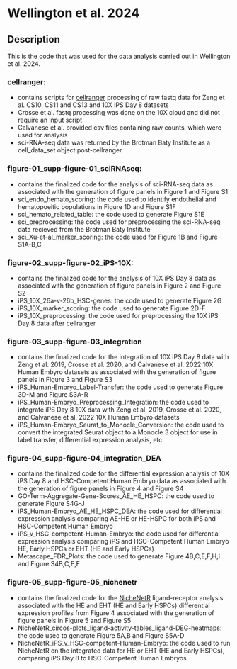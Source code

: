 # Wellington et al. 2024

## Description
This is the code that was used for the data analysis carried out in Wellington et al. 2024.

### cellranger:
- contains scripts for [cellranger](https://support.10xgenomics.com/single-cell-gene-expression/software/overview/welcome) processing of raw fastq data for Zeng et al. CS10, CS11 and CS13 and 10X iPS Day 8 datasets
- Crosse et al. fastq processing was done on the 10X cloud and did not require an input script
- Calvanese et al. provided csv files containing raw counts, which were used for analysis
- sci-RNA-seq data was returned by the Brotman Baty Institute as a cell_data_set object post-cellranger

### figure-01_supp-figure-01_sciRNAseq:
- contains the finalized code for the analysis of sci-RNA-seq data as associated with the generation of figure panels in Figure 1 and Figure S1
- sci_endo_hemato_scoring: the code used to identify endothelial and hematopoeitic populations in Figure 1D and Figure S1F
- sci_hemato_related_table: the code used to generate Figure S1E
- sci_preprocessing: the code used for preprocessing the sci-RNA-seq data recieved from the Brotman Baty Institute
- sci_Xu-et-al_marker_scoring: the code used for Figure 1B and Figure S1A-B,C

### figure-02_supp-figure-02_iPS-10X:
- contains the finalized code for the analysis of 10X iPS Day 8 data as associated with the generation of figure panels in Figure 2 and Figure S2
- iPS_10X_26a-v-26b_HSC-genes: the code used to generate Figure 2G
- iPS_10X_marker_scoring: the code used to generate Figure 2D-F
- iPS_10X_preprocessing: the code used for preprocessing the 10X iPS Day 8 data after cellranger

### figure-03_supp-figure-03_integration
- contains the finalized code for the integration of 10X iPS Day 8 data with Zeng et al. 2019, Crosse et al. 2020, and Calvanese et al. 2022 10X Human Embyro datasets as associated with the generation of figure panels in Figure 3 and Figure S3
- iPS_Human-Embryo_Label-Transfer: the code used to generate Figure 3D-M and Figure S3A-R
- iPS_Human-Embryo_Preprocessing_Integration: the code used to integrate iPS Day 8 10X data with Zeng et al. 2019, Crosse et al. 2020, and Calvanese et al. 2022 10X Human Embyro datasets
- iPS_Human-Embryo_Seurat_to_Monocle_Conversion: the code used to convert the integrated Seurat object to a Monocle 3 object for use in label transfer, differential expression analysis, etc.

### figure-04_supp-figure-04_integration_DEA
- contains the finalized code for the differential expression analysis of 10X iPS Day 8 and HSC-Competent Human Embryo data as associated with the generation of figure panels in Figure 4 and Figure S4
- GO-Term-Aggregate-Gene-Scores_AE_HE_HSPC: the code used to generate Figure S4G-J
- iPS_Human-Embryo_AE_HE_HSPC_DEA: the code used for differential expression analysis comparing AE-HE or HE-HSPC for both iPS and HSC-Competent Human Embryo 
- iPS_v_HSC-competent-Human-Embryo: the code used for differential expression analysis comparing iPS and HSC-Competent Human Embryo HE, Early HSPCs or EHT (HE and Early HSPCs)
- Metascape_FDR_Plots: the code used to generate Figure 4B,C,E,F,H,I and Figure S4B,C,E,F

### figure-05_supp-figure-05_nichenetr
- contains the finalized code for the [NicheNetR](https://github.com/saeyslab/nichenetr) ligand-receptor analysis associated with the HE and EHT (HE and Early HSPCs) differential expression profiles from Figure 4 associated with the generation of figure panels in Figure 5 and Figure S5
- NicheNetR_circos-plots_ligand-activity-tables_ligand-DEG-heatmaps: the code used to generate Figure 5A,B and Figure S5A-D
- NicheNetR_iPS_v_HSC-competent-Human-Embryo: the code used to run NicheNetR on the integrated data for HE or EHT (HE and Early HSPCs), comparing iPS Day 8 to HSC-Competent Human Embryos